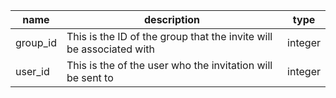 | name     | description                                                         | type    |
|----------|---------------------------------------------------------------------|---------|
| group_id | This is the ID of the group that the invite will be associated with | integer |
| user_id  | This is the of the user who the invitation will be sent to          | integer |